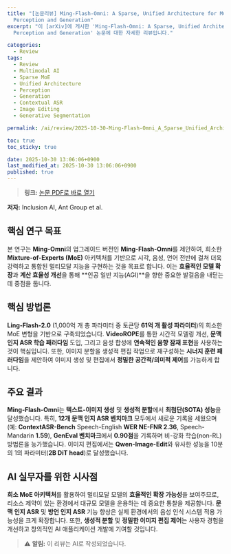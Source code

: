 ```yaml
---
title: "[논문리뷰] Ming-Flash-Omni: A Sparse, Unified Architecture for Multimodal
  Perception and Generation"
excerpt: "이 [arXiv]에 게시한 'Ming-Flash-Omni: A Sparse, Unified Architecture for Multimodal
  Perception and Generation' 논문에 대한 자세한 리뷰입니다."

categories:
  - Review
tags:
  - Review
  - Multimodal AI
  - Sparse MoE
  - Unified Architecture
  - Perception
  - Generation
  - Contextual ASR
  - Image Editing
  - Generative Segmentation

permalink: /ai/review/2025-10-30-Ming-Flash-Omni_A_Sparse_Unified_Architecture_for_Multimodal_Perception_and_Generation/

toc: true
toc_sticky: true

date: 2025-10-30 13:06:06+0900
last_modified_at: 2025-10-30 13:06:06+0900
published: true
---
```

> **링크:** [논문 PDF로 바로 열기](https://arxiv.org/abs/2510.24821)

**저자:** Inclusion AI, Ant Group et al.



## 핵심 연구 목표
본 연구는 **Ming-Omni**의 업그레이드 버전인 **Ming-Flash-Omni**를 제안하여, 희소한 **Mixture-of-Experts (MoE)** 아키텍처를 기반으로 시각, 음성, 언어 전반에 걸쳐 더욱 강력하고 통합된 멀티모달 지능을 구현하는 것을 목표로 합니다. 이는 **효율적인 모델 확장**과 **계산 효율성 개선**을 통해 **인공 일반 지능(AGI)**을 향한 중요한 발걸음을 내딛는 데 중점을 둡니다.

## 핵심 방법론
**Ling-Flash-2.0** (1,000억 개 총 파라미터 중 토큰당 **61억 개 활성 파라미터**)의 희소한 MoE 변형을 기반으로 구축되었습니다. **VideoROPE**를 통한 시간적 모델링 개선, **문맥 인지 ASR 학습 패러다임** 도입, 그리고 음성 합성에 **연속적인 음향 잠재 표현**을 사용하는 것이 핵심입니다. 또한, 이미지 분할을 생성적 편집 작업으로 재구성하는 **시너지 훈련 패러다임**을 제안하여 이미지 생성 및 편집에서 **정밀한 공간적/의미적 제어**를 가능하게 합니다.

## 주요 결과
**Ming-Flash-Omni**는 **텍스트-이미지 생성** 및 **생성적 분할**에서 **최첨단(SOTA) 성능**을 달성했습니다. 특히, **12개 문맥 인지 ASR 벤치마크** 모두에서 새로운 기록을 세웠으며 (예: **ContextASR-Bench** Speech-English **WER NE-FNR 2.36**, Speech-Mandarin **1.59**), **GenEval 벤치마크**에서 **0.90점**을 기록하며 비-강화 학습(non-RL) 방법론을 능가했습니다. 이미지 편집에서는 **Qwen-Image-Edit**와 유사한 성능을 10분의 1의 파라미터(**2B DiT head**)로 달성했습니다.

## AI 실무자를 위한 시사점
**희소 MoE 아키텍처**를 활용하여 멀티모달 모델의 **효율적인 확장 가능성**을 보여주므로, 리소스 제약이 있는 환경에서 대규모 모델을 운용하는 데 중요한 통찰을 제공합니다. **문맥 인지 ASR** 및 **방언 인지 ASR** 기능 향상은 실제 환경에서의 음성 인식 시스템 적용 가능성을 크게 확장합니다. 또한, **생성적 분할** 및 **정밀한 이미지 편집 제어**는 사용자 경험을 개선하고 창의적인 AI 애플리케이션 개발에 기여할 것입니다.

> ⚠️ **알림:** 이 리뷰는 AI로 작성되었습니다.